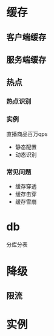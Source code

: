 # 缓存
## 客户端缓存
## 服务端缓存
## 热点
### 热点识别
### 实例
直播商品百万qps
- 静态配置
- 动态识别
### 常见问题
- 缓存穿透
- 缓存击穿
- 缓存雪崩
# db
分库分表
# 降级
## 限流
# 实例

